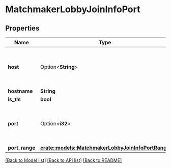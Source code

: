 # MatchmakerLobbyJoinInfoPort

## Properties

Name | Type | Description | Notes
------------ | ------------- | ------------- | -------------
**host** | Option<**String**> | The host for the given port. Will be null if using a port range.  | [optional]
**hostname** | **String** |  | 
**is_tls** | **bool** |  | 
**port** | Option<**i32**> | The port number for this lobby. Will be null if using a port range.  | [optional]
**port_range** | [**crate::models::MatchmakerLobbyJoinInfoPortRange**](MatchmakerLobbyJoinInfoPortRange.md) |  | 

[[Back to Model list]](../README.md#documentation-for-models) [[Back to API list]](../README.md#documentation-for-api-endpoints) [[Back to README]](../README.md)


